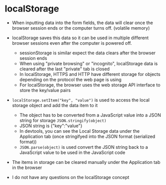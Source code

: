 # localStorage

- When inputting data into the form fields, the data will clear once the browser session ends or the computer turns off. (volatile memory)
- localStorage saves this data so it can be used in multiple different browser sessions even after the computer is powered off.
  - sessionStorage is similar expect the data clears after the browser session ends
  - When using "private browsing" or "incognito", localStorage data is cleared after the last "private" tab is closed
  - In localStorage, HTTPS and HTTP have different storage for objects depending on the protocol the web page is using
  - For localStorage, the browser uses the web storage API interface to store the key/value pairs
- `localStorage.setItem("key", "value")` is used to access the local storage object and add the data item to it
  - The object has to be converted from a JavaScript value into a JSON string for storage `JSON.stringify(object)`
  - JSON string is {"key":"value"}
  - In devtools, you can see the Local Storage data under the Application tab (once stringifyed into the JSON format (serialized format))
  - `JSON.parse(object)` is used convert the JSON string back to a JavaScript value to be used in the JavaScript code
- The items in storage can be cleared manually under the Application tab in the browser

- I do not have any questions on the localStorage concept
